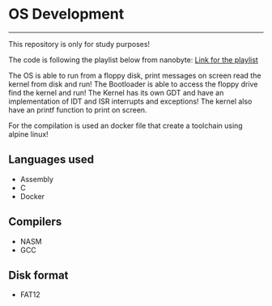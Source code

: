 # OS Development
---
This repository is only for study purposes!

The code is following the playlist below from nanobyte:
[Link for the playlist](https://www.youtube.com/playlist?list=PLFjM7v6KGMpiH2G-kT781ByCNC_0pKpPN)


The OS is able to run from a floppy disk, print messages on screen read the kernel from disk and run!
The Bootloader is able to access the floppy drive find the kernel and run!
The Kernel has its own GDT and have an implementation of IDT and ISR interrupts and exceptions!
The kernel also have an printf function to print on screen.

For the compilation is used an docker file that create a toolchain using alpine linux!

## Languages used
 * Assembly
 * C
 * Docker

## Compilers
 * NASM
 * GCC

## Disk format
 * FAT12
